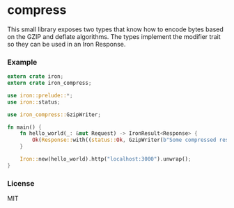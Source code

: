 # compress
This small library exposes two types that know how to encode bytes based on the GZIP and deflate
algorithms. The types implement the modifier trait so they can be used in an Iron Response.

### Example
```rust
extern crate iron;
extern crate iron_compress;

use iron::prelude::*;
use iron::status;

use iron_compress::GzipWriter;

fn main() {
    fn hello_world(_: &mut Request) -> IronResult<Response> {
        Ok(Response::with((status::Ok, GzipWriter(b"Some compressed response"))))
    }

    Iron::new(hello_world).http("localhost:3000").unwrap();
}
```

### License
MIT
